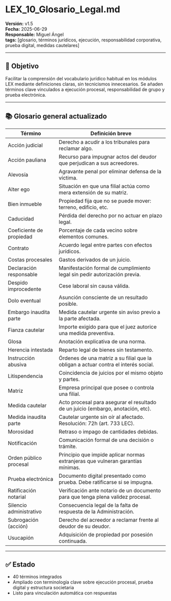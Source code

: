 # LEX_10_Glosario_Legal.md  
**Versión:** v1.5  
**Fecha:** 2025-06-29  
**Responsable:** Miguel Ángel  
**tags:** [glosario, términos jurídicos, ejecución, responsabilidad corporativa, prueba digital, medidas cautelares]

---

## 📘 Objetivo

Facilitar la comprensión del vocabulario jurídico habitual en los módulos LEX mediante definiciones claras, sin tecnicismos innecesarios. Se añaden términos clave vinculados a ejecución procesal, responsabilidad de grupo y prueba electrónica.

---

## 📚 Glosario general actualizado

| Término                     | Definición breve                                                                 |
|-----------------------------|----------------------------------------------------------------------------------|
| Acción judicial             | Derecho a acudir a los tribunales para reclamar algo.                           |
| Acción pauliana             | Recurso para impugnar actos del deudor que perjudican a sus acreedores.         |
| Alevosía                   | Agravante penal por eliminar defensa de la víctima.                             |
| Alter ego                  | Situación en que una filial actúa como mera extensión de su matriz.             |
| Bien inmueble               | Propiedad fija que no se puede mover: terreno, edificio, etc.                   |
| Caducidad                   | Pérdida del derecho por no actuar en plazo legal.                               |
| Coeficiente de propiedad    | Porcentaje de cada vecino sobre elementos comunes.                              |
| Contrato                    | Acuerdo legal entre partes con efectos jurídicos.                               |
| Costas procesales           | Gastos derivados de un juicio.                                                  |
| Declaración responsable     | Manifestación formal de cumplimiento legal sin pedir autorización previa.       |
| Despido improcedente        | Cese laboral sin causa válida.                                                 |
| Dolo eventual               | Asunción consciente de un resultado posible.                                    |
| Embargo inaudita parte      | Medida cautelar urgente sin aviso previo a la parte afectada.                  |
| Fianza cautelar             | Importe exigido para que el juez autorice una medida preventiva.               |
| Glosa                       | Anotación explicativa de una norma.                                            |
| Herencia intestada          | Reparto legal de bienes sin testamento.                                        |
| Instrucción abusiva         | Órdenes de una matriz a su filial que la obligan a actuar contra el interés social. |
| Litispendencia              | Coincidencia de juicios por el mismo objeto y partes.                          |
| Matriz                      | Empresa principal que posee o controla una filial.                             |
| Medida cautelar             | Acto procesal para asegurar el resultado de un juicio (embargo, anotación, etc).|
| Medida inaudita parte       | Cautelar urgente sin oír al afectado. Resolución: 72h (art. 733 LEC).           |
| Morosidad                   | Retraso o impago de cantidades debidas.                                        |
| Notificación                | Comunicación formal de una decisión o trámite.                                 |
| Orden público procesal      | Principio que impide aplicar normas extranjeras que vulneran garantías mínimas.|
| Prueba electrónica          | Documento digital presentado como prueba. Debe ratificarse si se impugna.      |
| Ratificación notarial       | Verificación ante notario de un documento para que tenga plena validez procesal.|
| Silencio administrativo     | Consecuencia legal de la falta de respuesta de la Administración.              |
| Subrogación (acción)        | Derecho del acreedor a reclamar frente al deudor de su deudor.                 |
| Usucapión                   | Adquisición de propiedad por posesión continuada.                              |

---

## ✅ Estado

- 40 términos integrados  
- Ampliado con terminología clave sobre ejecución procesal, prueba digital y estructura societaria  
- Listo para vinculación automática con respuestas
